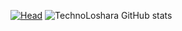 [![Head](https://i.postimg.cc/25GC4tZf/1.png)](https://github.com/TechnoLoshara)
![TechnoLoshara GitHub stats](https://github-readme-stats.vercel.app/api?username=TechnoLoshara&show_icons=true)
